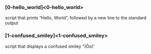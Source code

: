 ### [0-hello_world]<0-hello_world>
script that prints “Hello, World”, followed by a new line to the standard output

### [1-confused_smiley]<1-confused_smiley>
script that displays a confused smiley "(Ôo)'
